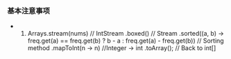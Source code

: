 ### 基本注意事项

- 1. Arrays.stream(nums) // IntStream
           .boxed() // Stream<Integer>
           .sorted((a, b) -> freq.get(a) == freq.get(b) ? b - a : freq.get(a) - freq.get(b)) // Sorting method
           .mapToInt(n -> n) //Integer -> int
           .toArray(); // Back to int[]

